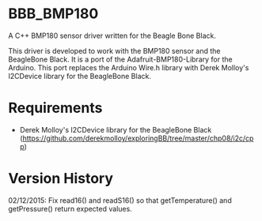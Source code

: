 # BBB_BMP180
A C++ BMP180 sensor driver written for the Beagle Bone Black.

This driver is developed to work with the BMP180 sensor and the BeagleBone Black. It is a port of the Adafruit-BMP180-Library for the Arduino. This port replaces the Arduino Wire.h library with Derek Molloy's I2CDevice library for the BeagleBone Black. 

# Requirements
- Derek Molloy's I2CDevice library for the BeagleBone Black (https://github.com/derekmolloy/exploringBB/tree/master/chp08/i2c/cpp)

# Version History
02/12/2015: Fix read16() and readS16() so that getTemperature() and getPressure() return expected values.
